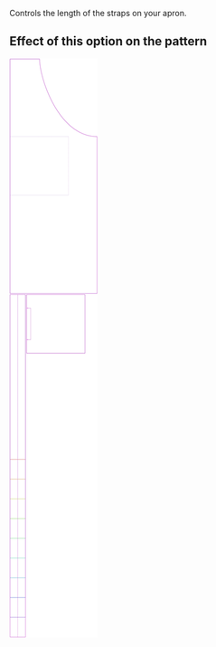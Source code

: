 Controls the length of the straps on your apron.

## Effect of this option on the pattern

![This image shows the effect of this option by superimposing several variants that have a different value for this option](albert_chestdepth_sample.svg "Effect of this option on the pattern")
